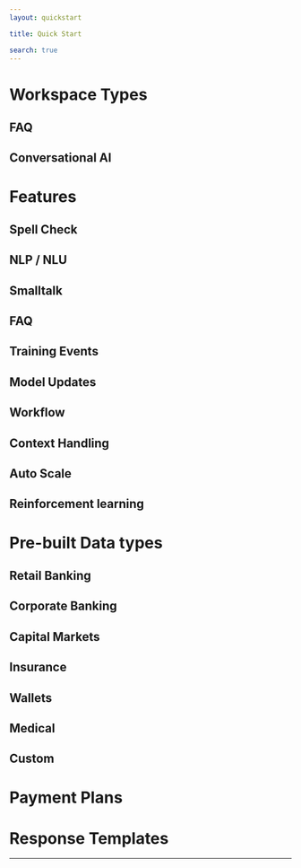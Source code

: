 ```yaml
---
layout: quickstart

title: Quick Start

search: true
---
```


# Workspace Types
## FAQ
## Conversational AI

# Features
## Spell Check
## NLP / NLU
## Smalltalk
## FAQ
## Training Events
## Model Updates
## Workflow
## Context Handling
## Auto Scale
## Reinforcement learning

# Pre-built Data types
## Retail Banking
## Corporate Banking
## Capital Markets
## Insurance
## Wallets
## Medical
## Custom

# Payment Plans

# Response Templates

---
